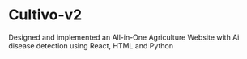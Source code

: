 # Cultivo-v2
Designed and implemented an All-in-One Agriculture Website with Ai disease detection using React, HTML and Python
